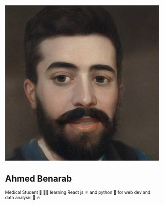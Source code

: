
<img src="ahmedimg.jpg"
     alt="Ahmed img"
     style="float: center; margin-right: 10px;" />

# Ahmed Benarab
Medical Student 💊 👨‍🔬 learning React js ⚛️  and python 🐍 for web dev and data analysis 🔣 🔥

